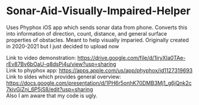 # Sonar-Aid-Visually-Impaired-Helper
Uses Phyphox iOS app which sends sonar data from phone. Converts this into information of direction, count, distance, and general surface properties of obstacles. Meant to help visually imparied. Originally created in 2020-2021 but I just decided to upload now

Link to video demonstration: https://drive.google.com/file/d/1iryXIa0TAe-rEv87Bv6bOaU-q8dsPi4u/view?usp=sharing   
Link to phyphox app: https://apps.apple.com/us/app/phyphox/id1127319693   
Link to sldes which provides general overview: https://docs.google.com/presentation/d/1PH6r5onhK70DMB3Mj1_g6jQnk2c7kivGiZnj_6P5jS8/edit?usp=sharing   
Also I am aware that my code is ugly.
